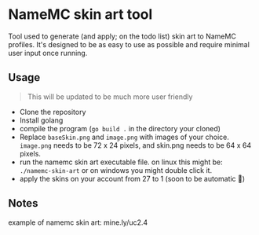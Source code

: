 # NameMC skin art tool

Tool used to generate (and apply; on the todo list) skin art to NameMC profiles. It's designed to be as easy to use as possible and require minimal user input once running. 

## Usage

> This will be updated to be much more user friendly

- Clone the repository
- Install golang
- compile the program (`go build .` in the directory your cloned)
- Replace `baseSkin.png` and `image.png` with images of your choice. `image.png` needs to be 72 x 24 pixels, and skin.png needs to be 64 x 64 pixels.
- run the namemc skin art executable file. on linux this might be: `./namemc-skin-art` or on windows you might double click it.
- apply the skins on your account from 27 to 1 (soon to be automatic 🙂)

## Notes

example of namemc skin art: mine.ly/uc2.4

